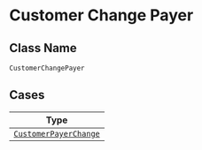 
# Customer Change Payer

## Class Name

`CustomerChangePayer`

## Cases

| Type |
|  --- |
| [`CustomerPayerChange`](../../../doc/models/customer-payer-change.md) |

